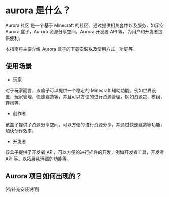 # aurora 是什么？

Aurora 社区 是一个基于 Minecraft 的社区，通过提供相关套件以及服务，如深空 Aurora 盒子，Aurora 资源分享空间，Aurora 开发者 API 等，为用户和开发者提供便利。

本指南将主要介绍 Aurora 盒子的下载安装以及使用方式，功能等。

## 使用场景

- 玩家

对于玩家而言，该盒子可以提供一个稳定的 Minecraft 辅助功能，例如世界设置，玩家管理，快速建造等，并且可以方便的进行资源管理，例如资源包，模组，存档等。

- 创作者

该盒子提供了资源分享空间，可以方便的进行资源分享，并通过快速建造等功能，加快创作效率。

- 开发者

该盒子提供了开发者 API，可以方便的进行插件的开发，例如开发者工具，开发者 API 等。以拓展悬浮窗的功能等。

## Aurora 项目如何出现的？

[待补充安装说明]